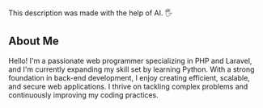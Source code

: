 This description was made with the help of AI. 🖐

## About Me

Hello! I'm a passionate web programmer specializing in PHP and Laravel, and I'm currently expanding my skill set by learning Python. With a strong foundation in back-end development, I enjoy creating efficient, scalable, and secure web applications. I thrive on tackling complex problems and continuously improving my coding practices.
